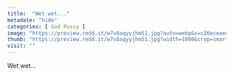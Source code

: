 ```yaml
---
title:  "Wet wet..."
metadate: "hide"
categories: [ God Pussy ]
image: "https://preview.redd.it/w7v8aqyyjhm51.jpg?auto=webp&s=c26eceae4d06e4581a7da7470f5a11f1093a3ce5"
thumb: "https://preview.redd.it/w7v8aqyyjhm51.jpg?width=1080&crop=smart&auto=webp&s=cb4d358dcf8fdeea490766c12bd9a14638162eea"
visit: ""
---
```

Wet wet...
